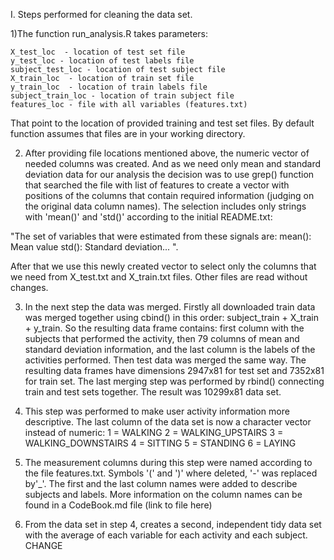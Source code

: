 I. Steps performed for cleaning the data set.

1)The function run_analysis.R takes parameters: 

	X_test_loc  - location of test set file
	y_test_loc - location of test labels file
	subject_test_loc - location of test subject file
	X_train_loc  - location of train set file
	y_train_loc  - location of train labels file
	subject_train_loc - location of train subject file
	features_loc - file with all variables (features.txt)
	
That point to the location of provided training and test set files. By default function assumes that files are in your working directory.

2) After providing file locations mentioned above, the numeric vector of needed columns was created. And as we need only mean and standard deviation data for our analysis the decision was to use grep() function that searched the file with list of features to create a vector with positions of the columns that contain required information (judging on the original data column names). The selection includes only strings with 'mean()' and 'std()' according to the initial README.txt:
 
"The set of variables that were estimated from these signals are: 
mean(): Mean value
std(): Standard deviation... ". 


After that we use this newly created vector to select only the columns that we need from X_test.txt and X_train.txt files. Other files are read without changes.

3) In the next step the data was merged. Firstly all downloaded train data was merged together using cbind() in this order: subject_train + X_train + y_train. So the resulting data frame contains: first column with the subjects that performed the activity, then 79 columns of mean and standard deviation information, and the last column is the labels of the activities performed. Then test data was merged the same way. The resulting data frames have dimensions  2947x81 for test set and 7352x81 for train set. 
The last merging step was performed by rbind() connecting train and test sets together. The result was 10299x81 data set.

4) This step was performed to make user activity information more descriptive. The last column of the data set is now a character vector instead of numeric:
	1 = WALKING
	2 = WALKING_UPSTAIRS
	3 = WALKING_DOWNSTAIRS
	4 = SITTING
	5 = STANDING
	6 = LAYING

5) The measurement columns during this step were named according to the file features.txt. Symbols '(' and ')' where deleted, '-' was replaced by'_'. The first and the last column names were added to describe subjects and labels. More information on the column names can be found in a CodeBook.md file (link to file here)

6) From the data set in step 4, creates a second, independent tidy data set with the average of each variable for each activity and each subject. CHANGE









